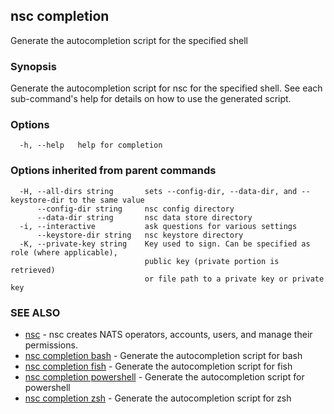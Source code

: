 ## nsc completion

Generate the autocompletion script for the specified shell

### Synopsis

Generate the autocompletion script for nsc for the specified shell.
See each sub-command's help for details on how to use the generated script.


### Options

```
  -h, --help   help for completion
```

### Options inherited from parent commands

```
  -H, --all-dirs string       sets --config-dir, --data-dir, and --keystore-dir to the same value
      --config-dir string     nsc config directory
      --data-dir string       nsc data store directory
  -i, --interactive           ask questions for various settings
      --keystore-dir string   nsc keystore directory
  -K, --private-key string    Key used to sign. Can be specified as role (where applicable),
                              public key (private portion is retrieved)
                              or file path to a private key or private key 
```

### SEE ALSO

* [nsc](nsc.md)	 - nsc creates NATS operators, accounts, users, and manage their permissions.
* [nsc completion bash](nsc_completion_bash.md)	 - Generate the autocompletion script for bash
* [nsc completion fish](nsc_completion_fish.md)	 - Generate the autocompletion script for fish
* [nsc completion powershell](nsc_completion_powershell.md)	 - Generate the autocompletion script for powershell
* [nsc completion zsh](nsc_completion_zsh.md)	 - Generate the autocompletion script for zsh

